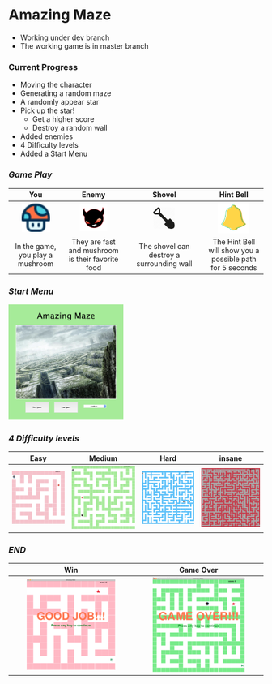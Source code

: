 # **Amazing Maze**
- Working under dev branch
- The working game is in master branch

### Current Progress
- Moving the character
- Generating a random maze
- A randomly appear star
- Pick up the star!
  - Get a higher score
  - Destroy a random wall
- Added enemies
- 4 Difficulty levels
- Added a Start Menu


### *Game Play*
| You | Enemy | Shovel | Hint Bell |
|:-----:|:-----:|:-----:| :-----: |
|<img src="img/mushroom.png" width="60%"> | <img src="img/enemy.png" width="50%">|<img src="img/shovel.png" width="30%"> | <img src="img/hint.png" width="60%"> |
| In the game, you play a mushroom |They are fast and mushroom is their favorite food | The shovel can destroy a surrounding wall | The Hint Bell will show you a possible path for 5 seconds |

### *Start Menu*
<img src="img/menu.png" width="45%">

### *4 Difficulty levels*
| Easy | Medium | Hard | insane |
| -------- | -------- | -------- | -------- |
| <img src="img/easy.png" width="100%"> | <img src="img/mid.png" width="100%"> | <img src="img/hard.png" width="100%"> | <img src="img/ins.png" width="100%"> |

### *END*
| Win | Game Over|
| :---: | :---: |
|<img src="img/win_sample1.png" width="75%">|<img src="img/over_sample.png" width="75%">|

